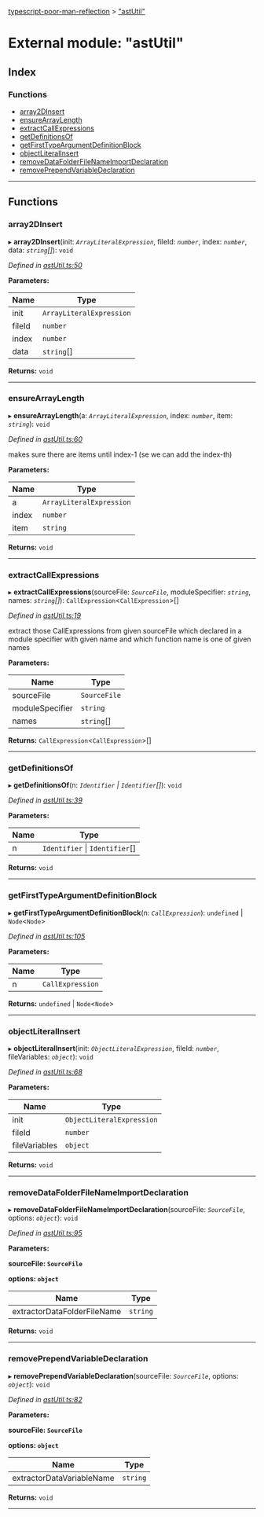 [typescript-poor-man-reflection](../README.md) > ["astUtil"](../modules/_astutil_.md)

# External module: "astUtil"

## Index

### Functions

* [array2DInsert](_astutil_.md#array2dinsert)
* [ensureArrayLength](_astutil_.md#ensurearraylength)
* [extractCallExpressions](_astutil_.md#extractcallexpressions)
* [getDefinitionsOf](_astutil_.md#getdefinitionsof)
* [getFirstTypeArgumentDefinitionBlock](_astutil_.md#getfirsttypeargumentdefinitionblock)
* [objectLiteralInsert](_astutil_.md#objectliteralinsert)
* [removeDataFolderFileNameImportDeclaration](_astutil_.md#removedatafolderfilenameimportdeclaration)
* [removePrependVariableDeclaration](_astutil_.md#removeprependvariabledeclaration)

---

## Functions

<a id="array2dinsert"></a>

###  array2DInsert

▸ **array2DInsert**(init: *`ArrayLiteralExpression`*, fileId: *`number`*, index: *`number`*, data: *`string`[]*): `void`

*Defined in [astUtil.ts:50](https://github.com/cancerberoSgx/typescript-poor-man-reflection/blob/055260d/src/astUtil.ts#L50)*

**Parameters:**

| Name | Type |
| ------ | ------ |
| init | `ArrayLiteralExpression` |
| fileId | `number` |
| index | `number` |
| data | `string`[] |

**Returns:** `void`

___
<a id="ensurearraylength"></a>

###  ensureArrayLength

▸ **ensureArrayLength**(a: *`ArrayLiteralExpression`*, index: *`number`*, item: *`string`*): `void`

*Defined in [astUtil.ts:60](https://github.com/cancerberoSgx/typescript-poor-man-reflection/blob/055260d/src/astUtil.ts#L60)*

makes sure there are items until index-1 (se we can add the index-th)

**Parameters:**

| Name | Type |
| ------ | ------ |
| a | `ArrayLiteralExpression` |
| index | `number` |
| item | `string` |

**Returns:** `void`

___
<a id="extractcallexpressions"></a>

###  extractCallExpressions

▸ **extractCallExpressions**(sourceFile: *`SourceFile`*, moduleSpecifier: *`string`*, names: *`string`[]*): `CallExpression`<`CallExpression`>[]

*Defined in [astUtil.ts:19](https://github.com/cancerberoSgx/typescript-poor-man-reflection/blob/055260d/src/astUtil.ts#L19)*

extract those CallExpressions from given sourceFile which declared in a module specifier with given name and which function name is one of given names

**Parameters:**

| Name | Type |
| ------ | ------ |
| sourceFile | `SourceFile` |
| moduleSpecifier | `string` |
| names | `string`[] |

**Returns:** `CallExpression`<`CallExpression`>[]

___
<a id="getdefinitionsof"></a>

###  getDefinitionsOf

▸ **getDefinitionsOf**(n: *`Identifier` \| `Identifier`[]*): `void`

*Defined in [astUtil.ts:39](https://github.com/cancerberoSgx/typescript-poor-man-reflection/blob/055260d/src/astUtil.ts#L39)*

**Parameters:**

| Name | Type |
| ------ | ------ |
| n | `Identifier` \| `Identifier`[] |

**Returns:** `void`

___
<a id="getfirsttypeargumentdefinitionblock"></a>

###  getFirstTypeArgumentDefinitionBlock

▸ **getFirstTypeArgumentDefinitionBlock**(n: *`CallExpression`*): `undefined` \| `Node`<`Node`>

*Defined in [astUtil.ts:105](https://github.com/cancerberoSgx/typescript-poor-man-reflection/blob/055260d/src/astUtil.ts#L105)*

**Parameters:**

| Name | Type |
| ------ | ------ |
| n | `CallExpression` |

**Returns:** `undefined` \| `Node`<`Node`>

___
<a id="objectliteralinsert"></a>

###  objectLiteralInsert

▸ **objectLiteralInsert**(init: *`ObjectLiteralExpression`*, fileId: *`number`*, fileVariables: *`object`*): `void`

*Defined in [astUtil.ts:68](https://github.com/cancerberoSgx/typescript-poor-man-reflection/blob/055260d/src/astUtil.ts#L68)*

**Parameters:**

| Name | Type |
| ------ | ------ |
| init | `ObjectLiteralExpression` |
| fileId | `number` |
| fileVariables | `object` |

**Returns:** `void`

___
<a id="removedatafolderfilenameimportdeclaration"></a>

###  removeDataFolderFileNameImportDeclaration

▸ **removeDataFolderFileNameImportDeclaration**(sourceFile: *`SourceFile`*, options: *`object`*): `void`

*Defined in [astUtil.ts:95](https://github.com/cancerberoSgx/typescript-poor-man-reflection/blob/055260d/src/astUtil.ts#L95)*

**Parameters:**

**sourceFile: `SourceFile`**

**options: `object`**

| Name | Type |
| ------ | ------ |
| extractorDataFolderFileName | `string` |

**Returns:** `void`

___
<a id="removeprependvariabledeclaration"></a>

###  removePrependVariableDeclaration

▸ **removePrependVariableDeclaration**(sourceFile: *`SourceFile`*, options: *`object`*): `void`

*Defined in [astUtil.ts:82](https://github.com/cancerberoSgx/typescript-poor-man-reflection/blob/055260d/src/astUtil.ts#L82)*

**Parameters:**

**sourceFile: `SourceFile`**

**options: `object`**

| Name | Type |
| ------ | ------ |
| extractorDataVariableName | `string` |

**Returns:** `void`

___


